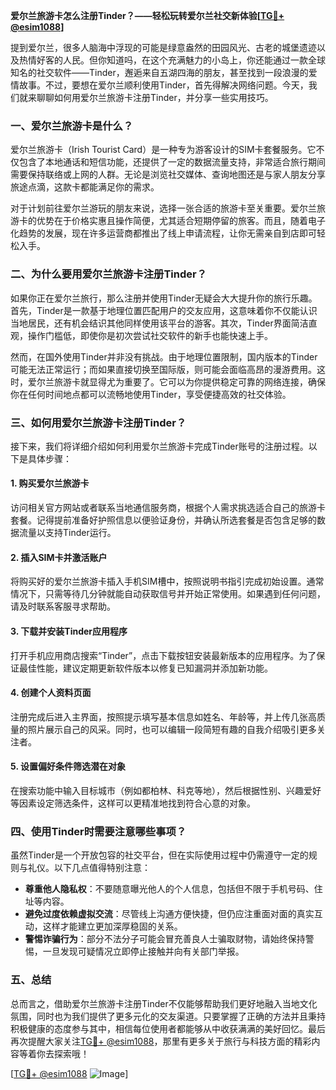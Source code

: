 **爱尔兰旅游卡怎么注册Tinder？——轻松玩转爱尔兰社交新体验[[TG💪+ @esim1088](https://t.me/s/esim1088)]**

提到爱尔兰，很多人脑海中浮现的可能是绿意盎然的田园风光、古老的城堡遗迹以及热情好客的人民。但你知道吗，在这个充满魅力的小岛上，你还能通过一款全球知名的社交软件——Tinder，邂逅来自五湖四海的朋友，甚至找到一段浪漫的爱情故事。不过，要想在爱尔兰顺利使用Tinder，首先得解决网络问题。今天，我们就来聊聊如何用爱尔兰旅游卡注册Tinder，并分享一些实用技巧。

### 一、爱尔兰旅游卡是什么？

爱尔兰旅游卡（Irish Tourist Card）是一种专为游客设计的SIM卡套餐服务。它不仅包含了本地通话和短信功能，还提供了一定的数据流量支持，非常适合旅行期间需要保持联络或上网的人群。无论是浏览社交媒体、查询地图还是与家人朋友分享旅途点滴，这款卡都能满足你的需求。

对于计划前往爱尔兰游玩的朋友来说，选择一张合适的旅游卡至关重要。爱尔兰旅游卡的优势在于价格实惠且操作简便，尤其适合短期停留的旅客。而且，随着电子化趋势的发展，现在许多运营商都推出了线上申请流程，让你无需亲自到店即可轻松入手。

### 二、为什么要用爱尔兰旅游卡注册Tinder？

如果你正在爱尔兰旅行，那么注册并使用Tinder无疑会大大提升你的旅行乐趣。首先，Tinder是一款基于地理位置匹配用户的交友应用，这意味着你不仅能认识当地居民，还有机会结识其他同样使用该平台的游客。其次，Tinder界面简洁直观，操作门槛低，即使你是初次尝试社交软件的新手也能快速上手。

然而，在国外使用Tinder并非没有挑战。由于地理位置限制，国内版本的Tinder可能无法正常运行；而如果直接切换至国际版，则可能会面临高昂的漫游费用。这时，爱尔兰旅游卡就显得尤为重要了。它可以为你提供稳定可靠的网络连接，确保你在任何时间地点都可以流畅地使用Tinder，享受便捷高效的社交体验。

### 三、如何用爱尔兰旅游卡注册Tinder？

接下来，我们将详细介绍如何利用爱尔兰旅游卡完成Tinder账号的注册过程。以下是具体步骤：

#### 1. 购买爱尔兰旅游卡

访问相关官方网站或者联系当地通信服务商，根据个人需求挑选适合自己的旅游卡套餐。记得提前准备好护照信息以便验证身份，并确认所选套餐是否包含足够的数据流量以支持Tinder运行。

#### 2. 插入SIM卡并激活账户

将购买好的爱尔兰旅游卡插入手机SIM槽中，按照说明书指引完成初始设置。通常情况下，只需等待几分钟就能自动获取信号并开始正常使用。如果遇到任何问题，请及时联系客服寻求帮助。

#### 3. 下载并安装Tinder应用程序

打开手机应用商店搜索“Tinder”，点击下载按钮安装最新版本的应用程序。为了保证最佳性能，建议定期更新软件版本以修复已知漏洞并添加新功能。

#### 4. 创建个人资料页面

注册完成后进入主界面，按照提示填写基本信息如姓名、年龄等，并上传几张高质量的照片展示自己的风采。同时，也可以编辑一段简短有趣的自我介绍吸引更多关注者。

#### 5. 设置偏好条件筛选潜在对象

在搜索功能中输入目标城市（例如都柏林、科克等地），然后根据性别、兴趣爱好等因素设定筛选条件，这样可以更精准地找到符合心意的对象。

### 四、使用Tinder时需要注意哪些事项？

虽然Tinder是一个开放包容的社交平台，但在实际使用过程中仍需遵守一定的规则与礼仪。以下几点值得特别注意：

- **尊重他人隐私权**：不要随意曝光他人的个人信息，包括但不限于手机号码、住址等内容。
- **避免过度依赖虚拟交流**：尽管线上沟通方便快捷，但仍应注重面对面的真实互动，这样才能建立更加深厚稳固的关系。
- **警惕诈骗行为**：部分不法分子可能会冒充善良人士骗取财物，请始终保持警惕，一旦发现可疑情况立即停止接触并向有关部门举报。

### 五、总结

总而言之，借助爱尔兰旅游卡注册Tinder不仅能够帮助我们更好地融入当地文化氛围，同时也为我们提供了更多元化的交友渠道。只要掌握了正确的方法并且秉持积极健康的态度参与其中，相信每位使用者都能够从中收获满满的美好回忆。最后再次提醒大家关注[TG💪+ @esim1088](https://t.me/s/esim1088)，那里有更多关于旅行与科技方面的精彩内容等着你去探索哦！

[[TG💪+ @esim1088](https://t.me/s/esim1088) ![Image](https://i.postimg.cc/4NQfJmqS/Snipaste-2025-05-13-00-14-12.png)]